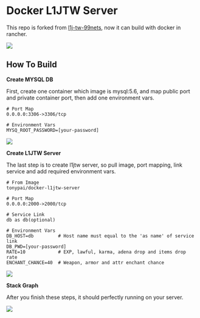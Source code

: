Docker L1JTW Server
===

This repo is forked from [l1j-tw-99nets](http://l1j-tw-99nets.googlecode.com/svn/trunk/L1J-TW_3.50c/), now it can build with docker in rancher.

![](http://i.giphy.com/l4HnNobFGTXXI56ik.gif)

## How To Build

**Create MYSQL DB**

First, create one container which image is mysql:5.6, and map public port and private container port, then add one environment vars.

```
# Port Map
0.0.0.0:3306->3306/tcp

# Environment Vars
MYSQ_ROOT_PASSWORD=[your-password]
```

![](http://i.imgur.com/ffA1rLJ.png)

**Create L1JTW Server**

The last step is to create l1jtw server, so pull image, port mapping, link service and add required environment vars.

```
# From Image
tonypai/docker-l1jtw-server

# Port Map
0.0.0.0:2000->2000/tcp

# Service Link
db as db(optional)

# Environment Vars
DB_HOST=db         # Host name must equal to the 'as name' of service link
DB_PWD=[your-password]
RATE=10            # EXP, lawful, karma, adena drop and items drop rate
ENCHANT_CHANCE=40  # Weapon, armor and attr enchant chance
```

![](http://i.imgur.com/WNa56qg.png)

**Stack Graph**

After you finish these steps, it should perfectly running on your server.

![](http://i.imgur.com/AeNrzil.png)
